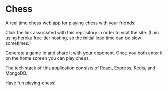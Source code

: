 # Chess

A real time chess web app for playing chess with your friends!

Click the link associated with this repository in order to visit the site. (I am using heroku free tier hosting, so the initial load time can be slow sometimes.)

Generate a game id and share it with your opponent. Once you both enter it on the home screen you can play chess. 

The tech stack of this application consists of React, Express, Redis, and MongoDB.

Have fun playing chess!
